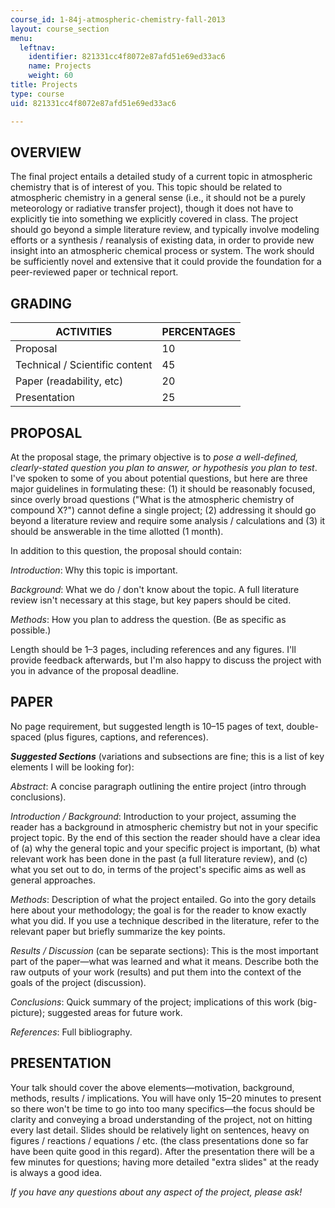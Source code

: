 ```yaml
---
course_id: 1-84j-atmospheric-chemistry-fall-2013
layout: course_section
menu:
  leftnav:
    identifier: 821331cc4f8072e87afd51e69ed33ac6
    name: Projects
    weight: 60
title: Projects
type: course
uid: 821331cc4f8072e87afd51e69ed33ac6

---
```


OVERVIEW
--------

The final project entails a detailed study of a current topic in atmospheric chemistry that is of interest of you. This topic should be related to atmospheric chemistry in a general sense (i.e., it should not be a purely meteorology or radiative transfer project), though it does not have to explicitly tie into something we explicitly covered in class. The project should go beyond a simple literature review, and typically involve modeling efforts or a synthesis / reanalysis of existing data, in order to provide new insight into an atmospheric chemical process or system. The work should be sufficiently novel and extensive that it could provide the foundation for a peer-reviewed paper or technical report.

GRADING
-------

| ACTIVITIES | PERCENTAGES |
| --- | --- |
| Proposal | 10 |
| Technical / Scientific content | 45 |
| Paper (readability, etc) | 20 |
| Presentation | 25 

PROPOSAL
--------

At the proposal stage, the primary objective is to _pose a well-defined, clearly-stated question you plan to answer, or hypothesis you plan to test_. I've spoken to some of you about potential questions, but here are three major guidelines in formulating these: (1) it should be reasonably focused, since overly broad questions ("What is the atmospheric chemistry of compound X?") cannot define a single project; (2) addressing it should go beyond a literature review and require some analysis / calculations and (3) it should be answerable in the time allotted (1 month).

In addition to this question, the proposal should contain:

_Introduction_: Why this topic is important.

_Background_: What we do / don't know about the topic. A full literature review isn't necessary at this stage, but key papers should be cited.

_Methods_: How you plan to address the question. (Be as specific as possible.)

Length should be 1–3 pages, including references and any figures. I'll provide feedback afterwards, but I'm also happy to discuss the project with you in advance of the proposal deadline.

PAPER
-----

No page requirement, but suggested length is 10–15 pages of text, double-spaced (plus figures, captions, and references).

_**Suggested Sections**_ (variations and subsections are fine; this is a list of key elements I will be looking for):

_Abstract_: A concise paragraph outlining the entire project (intro through conclusions).

_Introduction / Background_: Introduction to your project, assuming the reader has a background in atmospheric chemistry but not in your specific project topic. By the end of this section the reader should have a clear idea of (a) why the general topic and your specific project is important, (b) what relevant work has been done in the past (a full literature review), and (c) what you set out to do, in terms of the project's specific aims as well as general approaches.

_Methods_: Description of what the project entailed. Go into the gory details here about your methodology; the goal is for the reader to know exactly what you did. If you use a technique described in the literature, refer to the relevant paper but briefly summarize the key points.

_Results / Discussion_ (can be separate sections): This is the most important part of the paper—what was learned and what it means. Describe both the raw outputs of your work (results) and put them into the context of the goals of the project (discussion).

_Conclusions_: Quick summary of the project; implications of this work (big-picture); suggested areas for future work.

_References_: Full bibliography.

PRESENTATION
------------

Your talk should cover the above elements—motivation, background, methods, results / implications. You will have only 15–20 minutes to present so there won't be time to go into too many specifics—the focus should be clarity and conveying a broad understanding of the project, not on hitting every last detail. Slides should be relatively light on sentences, heavy on figures / reactions / equations / etc. (the class presentations done so far have been quite good in this regard). After the presentation there will be a few minutes for questions; having more detailed "extra slides" at the ready is always a good idea.

_If you have any questions about any aspect of the project, please ask!_